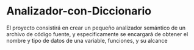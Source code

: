 # Analizador-con-Diccionario
El proyecto consistirá en crear un pequeño analizador semántico de un archivo de código fuente, y especificamente se encargará de obtener el nombre y tipo de datos de una variable, funciones, y su alcance
